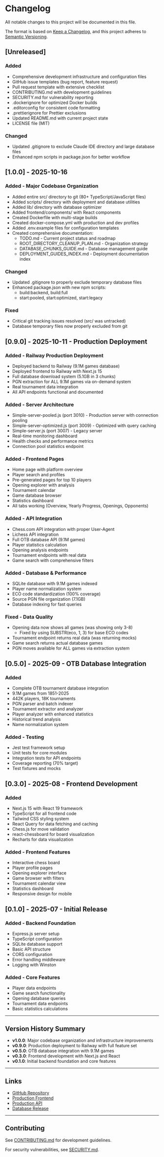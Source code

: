 # Changelog

All notable changes to this project will be documented in this file.

The format is based on [Keep a Changelog](https://keepachangelog.com/en/1.0.0/),
and this project adheres to [Semantic Versioning](https://semver.org/spec/v2.0.0.html).

## [Unreleased]

### Added
- Comprehensive development infrastructure and configuration files
- GitHub issue templates (bug report, feature request)
- Pull request template with extensive checklist
- CONTRIBUTING.md with development guidelines
- SECURITY.md for vulnerability reporting
- .dockerignore for optimized Docker builds
- .editorconfig for consistent code formatting
- .prettierignore for Prettier exclusions
- Updated README.md with current project state
- LICENSE file (MIT)

### Changed
- Updated .gitignore to exclude Claude IDE directory and large database files
- Enhanced npm scripts in package.json for better workflow

## [1.0.0] - 2025-10-16

### Added - Major Codebase Organization
- Added entire src/ directory to git (80+ TypeScript/JavaScript files)
- Added scripts/ directory with deployment and database utilities
- Added lib/ directory with database optimizer
- Added frontend/components/ with React components
- Created Dockerfile with multi-stage builds
- Created docker-compose.yml with production and dev profiles
- Added .env.example files for configuration templates
- Created comprehensive documentation:
  - TODO.md - Current project status and roadmap
  - ROOT_DIRECTORY_CLEANUP_PLAN.md - Organization strategy
  - DATABASE_CHUNKS_GUIDE.md - Database management guide
  - DEPLOYMENT_GUIDES_INDEX.md - Deployment documentation index

### Changed
- Updated .gitignore to properly exclude temporary database files
- Enhanced package.json with new npm scripts:
  - build:backend, build:full
  - start:pooled, start:optimized, start:legacy

### Fixed
- Critical git tracking issues resolved (src/ was untracked)
- Database temporary files now properly excluded from git

## [0.9.0] - 2025-10-11 - Production Deployment

### Added - Railway Production Deployment
- Deployed backend to Railway (9.1M games database)
- Deployed frontend to Railway with Next.js 15
- Full database download system (5.1GB in 3 chunks)
- PGN extraction for ALL 9.1M games via on-demand system
- Real tournament data integration
- All API endpoints functional and documented

### Added - Server Architecture
- Simple-server-pooled.js (port 3010) - Production server with connection pooling
- Simple-server-optimized.js (port 3009) - Optimized with query caching
- Simple-server.js (port 3007) - Legacy server
- Real-time monitoring dashboard
- Health checks and performance metrics
- Connection pool statistics endpoint

### Added - Frontend Pages
- Home page with platform overview
- Player search and profiles
- Pre-generated pages for top 10 players
- Opening explorer with analysis
- Tournament calendar
- Game database browser
- Statistics dashboard
- All tabs working (Overview, Yearly Progress, Openings, Opponents)

### Added - API Integration
- Chess.com API integration with proper User-Agent
- Lichess API integration
- Full OTB database API (9.1M games)
- Player statistics calculation
- Opening analysis endpoints
- Tournament endpoints with real data
- Game search with comprehensive filters

### Added - Database & Performance
- SQLite database with 9.1M games indexed
- Player name normalization system
- ECO code standardization (100% coverage)
- Source PGN file organization (7.1GB)
- Database indexing for fast queries

### Fixed - Data Quality
- Opening data now shows all games (was showing only 3-8)
  - Fixed by using SUBSTR(eco, 1, 3) for base ECO codes
- Tournament endpoint returns real data (was returning mocks)
- Game search returns actual database games
- PGN moves available for ALL games via extraction system

## [0.5.0] - 2025-09 - OTB Database Integration

### Added
- Complete OTB tournament database integration
- 9.1M games from 1851-2025
- 442K players, 18K tournaments
- PGN parser and batch indexer
- Tournament extractor and analyzer
- Player analyzer with enhanced statistics
- Historical trend analysis
- Name normalization system

### Added - Testing
- Jest test framework setup
- Unit tests for core modules
- Integration tests for API endpoints
- Coverage reporting (70% target)
- Test fixtures and mocks

## [0.3.0] - 2025-08 - Frontend Development

### Added
- Next.js 15 with React 19 framework
- TypeScript for all frontend code
- Tailwind CSS styling system
- React Query for data fetching and caching
- Chess.js for move validation
- react-chessboard for board visualization
- Recharts for data visualization

### Added - Frontend Features
- Interactive chess board
- Player profile pages
- Opening explorer interface
- Game browser with filters
- Tournament calendar view
- Statistics dashboard
- Responsive design for mobile

## [0.1.0] - 2025-07 - Initial Release

### Added - Backend Foundation
- Express.js server setup
- TypeScript configuration
- SQLite database support
- Basic API structure
- CORS configuration
- Error handling middleware
- Logging with Winston

### Added - Core Features
- Player data endpoints
- Game search functionality
- Opening database queries
- Tournament data endpoints
- Basic statistics calculations

---

## Version History Summary

- **v1.0.0**: Major codebase organization and infrastructure improvements
- **v0.9.0**: Production deployment to Railway with full feature set
- **v0.5.0**: OTB database integration with 9.1M games
- **v0.3.0**: Frontend development with Next.js and React
- **v0.1.0**: Initial backend foundation and core features

---

## Links

- [GitHub Repository](https://github.com/budapestdude/stats)
- [Production Frontend](https://invigorating-solace-production.up.railway.app)
- [Production API](https://stats-production-10e3.up.railway.app)
- [Database Release](https://github.com/budapestdude/stats/releases/tag/database-v2)

---

## Contributing

See [CONTRIBUTING.md](CONTRIBUTING.md) for development guidelines.

For security vulnerabilities, see [SECURITY.md](SECURITY.md).
